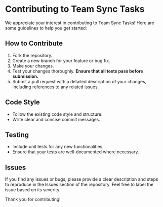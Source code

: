 # Contributing to Team Sync Tasks

We appreciate your interest in contributing to Team Sync Tasks! Here are some guidelines to help you get started:

## How to Contribute
1. Fork the repository.
2. Create a new branch for your feature or bug fix.
3. Make your changes.
4. Test your changes thoroughly. **Ensure that all tests pass before submission.**
5. Submit a pull request with a detailed description of your changes, including references to any related issues.

## Code Style
- Follow the existing code style and structure.
- Write clear and concise commit messages.

## Testing
- Include unit tests for any new functionalities.
- Ensure that your tests are well-documented where necessary.

## Issues
If you find any issues or bugs, please provide a clear description and steps to reproduce in the Issues section of the repository. Feel free to label the issue based on its severity.

Thank you for contributing!